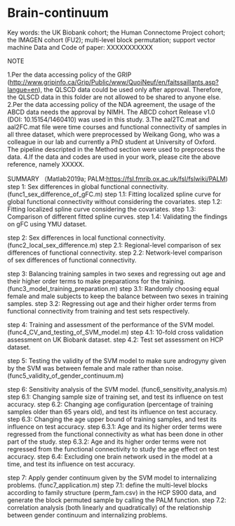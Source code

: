# Brain-continuum
Key words: the UK Biobank cohort; the Human Connectome Project cohort; the IMAGEN cohort (FU2); multi-level block permutation; support vector machine
Data and Code of paper:
XXXXXXXXXXX

NOTE

1.Per the data accessing policy of the GRIP (http://www.gripinfo.ca/Grip/Public/www/QuoiNeuf/en/faitssaillants.asp?langue=en),
the QLSCD data could be used only after approval. Therefore, the QLSCD data in this folder are not allowed to be shared to anyone else.
2.Per the data accessing policy of the NDA agreement, the usage of the ABCD data needs the approval by NIMH. The ABCD cohort Release v1.0 (DOI: 10.15154/1460410) was used in this study.
3.The aal2TC.mat and aal2FC.mat file were time courses and functional connectivity of samples in all three dataset, which were preprocessed by Weikang Gong, who was a colleague in our lab and currently a PhD student at University of Oxford. The pipeline descripted in the Method section were used to preprocess the data.
4.If the data and codes are used in your work, please cite the above reference, namely XXXXX.

SUMMARY （Matlab2019a; PALM:https://fsl.fmrib.ox.ac.uk/fsl/fslwiki/PALM)
step 1: Sex differences in global functional connectivity. (func1_sex_difference_of_gFC.m)
  step 1.1: Fitting localized spline curve for global functional connectivity without considering the covariates.
  step 1.2: Fitting localized spline curve considering the covariates.
  step 1.3: Comparison of different fitted spline curves.
  step 1.4: Validating the findings on gFC using YMU dataset.

step 2: Sex differences in local functional connectivity. (func2_local_sex_difference.m)
  step 2.1: Regional-level comparison of sex differences of functional connectivity.
  step 2.2: Network-level comparison of sex differences of functional connectivity.

step 3: Balancing training samples in two sexes and regressing out age and their higher order terms to make preparations for the training. (func3_model_training_preparation.m)
  step 3.1: Randomly choosing equal female and male subjects to keep the balance between two sexes in training samples.
  step 3.2: Regressing out age and their higher order terms from functional connectivity from training and test sets respectively.

step 4: Training and assessment of the performance of the SVM model. (func4_CV_and_testing_of_SVM_model.m)
  step 4.1: 10-fold cross validation assessment on UK Biobank dataset.
  step 4.2: Test set assessment on HCP dataset.

step 5: Testing the validity of the SVM model to make sure androgyny given by the SVM was between female and male rather than noise. (func5_validity_of_gender_continuum.m)

step 6: Sensitivity analysis of the SVM model. (func6_sensitivity_analysis.m)
  step 6.1: Changing sample size of training set, and test its influence on test accuracy.
  step 6.2: Changing age configuration (percentage of training samples older than 65 years old), and test its influence on test accuracy.
  step 6.3: Changing the age upper bound of training samples, and test its influence on test accuracy.
    step 6.3.1: Age and its higher order terms were regressed from the functional connectivity as what has been done in other part of the study.
    step 6.3.2: Age and its higher order terms were not regressed from the functional connectivity to study the age effect on test accuracy.
  step 6.4: Excluding one brain network used in the model at a time, and test its influence on test accuracy.

step 7: Apply gender continuum given by the SVM model to internalizing problems. (func7_application.m)
  step 7.1: define the multi-level blocks according to family structure (perm_fam.csv) in the HCP S900 data, and generate the block permuted sample by calling the PALM function.
  step 7.2: correlation analysis (both linearly and quadratically) of the relationship between gender continuum and internalizing problems.
